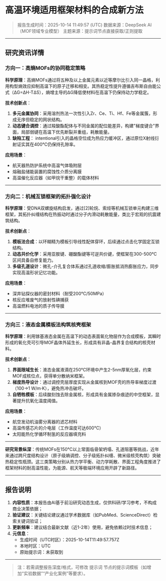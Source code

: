 # 高温环境适用框架材料的合成新方法

> 报告生成时间：2025-10-14 11:49:57 (UTC)
> 数据来源：DeepSeek AI（MOF领域专业模型）
> 主题来源：提示词节点直接获取/正则提取

---

## 研究资讯详情
### 方向一：高熵MOFs的协同稳定策略

**科学原理**：高熵MOFs通过将五种及以上金属元素以近等摩尔比引入同一晶格，利用构型熵效应抑制高温下的原子迁移和相变。其热稳定性提升遵循吉布斯自由能公式（ΔG=ΔH-TΔS），熵增主导的ΔG降低使材料在高温下仍保持动力学稳定。

**技术创新点**：  
1. **多元金属协同**：采用溶剂热法一次性引入Zr、Ce、Ti、Hf、Fe等金属簇，形成无序但稳定的网状结构。  
2. **动态键合调控**：通过羧酸酯配体与不同金属的配位能差异，构建"梯度键合"界面，局部弱键在高温下优先断裂并重组，耗散能量。  
3. **缺陷工程**： intentional引入的晶格空位成为热应力缓冲区，通过原位X射线衍射证实其在400℃仍保持孔隙率。

**应用场景**：  
- 航天器热防护系统中高温气体吸附层  
- 熔融盐储能装置的腐蚀性介质分离膜  
- 高温催化反应器（如甲烷干重整）的载体材料

---

### 方向二：机械互锁框架的拓扑强化设计

**科学原理**：受DNA双螺旋结构启发，通过[2]轮烷、索烃等机械互锁单元构建三维框架，其拓扑纠缠结构在热振动时通过分子内滑动耗散能量，类比于宏观的抗震建筑结构。

**技术创新点**：  
1. **模板法合成**：以环糊精为模板引导线性配体穿环，后续通过点击化学固定互锁结构。  
2. **动态共价化学**：采用亚胺键、硼酸酯键等可逆共价键，使框架在300-500℃区间具备自修复能力。  
3. **多级孔道设计**：微孔-介孔复合体系通过孔道收缩/膨胀抵消热膨胀应力，同步实现高温形状记忆功能。

**应用场景**：  
- 深井钻探仪器的密封材料（耐受200℃/50MPa）  
- 核反应堆废气的放射性碘捕获  
- 高温燃料电池的质子传导膜

---

### 方向三：液态金属模板法构筑核壳框架

**科学原理**：利用镓基液态金属在高温下的动态表面氧化物层作为合成模板，其瞬时形成的氧化壳可引导MOF晶体外延生长，形成具有非晶-晶界复合结构的核壳材料。

**技术创新点**：  
1. **界面限域生长**：液态金属液滴在250℃环境中产生2-5nm厚氧化层，约束MOF成核位点，获得单分散纳米框架。  
2. **梯度热导设计**：通过调控壳层厚度实现从金属核到MOF壳的热导率梯度过渡（100→1 W/m·K），避免热冲击破坏。  
3. **自牺牲模板**：后续酸刻蚀去除金属核，形成具有金属掺杂痕迹的中空框架，显著提升抗氧化温度阈值。

**应用场景**：  
- 航空发动机油雾分离器的滤芯材料  
- 高温传感芯片的介电层（工作温度可达600℃）  
- 太阳能热化学循环制氢的反应器填充料

---

**研究背景纵深**：传统MOFs在150℃以上常面临骨架坍塌、孔道阻塞等挑战，近年来通过跨尺度结构设计（原子级熵调控、分子级拓扑纠缠、微米级核壳构筑）突破热稳定性瓶颈。这三类策略分别从热力学平衡、动力学耗散、界面工程角度推进了框架材料的耐高温性能，为能源、航天等极端环境应用开辟了新路径。

---

## 报告说明
1. **内容性质**：本报告由AI基于前沿研究动态生成，仅供科研/学习参考，不构成商业决策依据；
2. **验证建议**：关键结论建议通过学术数据库（如PubMed、ScienceDirect）检索关键词验证；
3. **更新频率**：建议结合最新文献（近1-2年）使用，避免依赖过时技术信息；
4. **元信息**：
   - 生成时间（UTC时区）：2025-10-14T11:49:57.757Z
   - 本地时区：UTC
   - 原始提示词：未获取到

---

> 注：若需调整报告深度/格式，可修改 提示词 节点的提示词模板（如增加“实验数据”“产业化案例”等要求）。